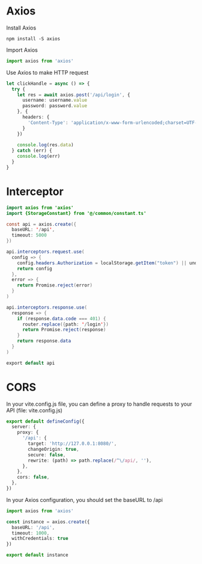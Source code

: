 # Axios

Install Axios

```shell
npm install -S axios
```

Import Axios

```ts
import axios from 'axios'
```

Use Axios to make HTTP request

```ts
let clickHandle = async () => {
  try {
    let res = await axios.post('/api/login', {
      username: username.value
      password: password.value
    }, {
      headers: {
        'Content-Type': 'application/x-www-form-urlencoded;charset=UTF-8'
      }
    })
    
    console.log(res.data)
  } catch (err) {
    console.log(err)
  }
}
```

# Interceptor

```java
import axios from 'axios'
import {StorageConstant} from '@/common/constant.ts'

const api = axios.create({
  baseURL: '/api',
  timeout: 5000
})

api.interceptors.request.use(
  config => {
    config.headers.Authorization = localStorage.getItem("token") || undefined
    return config
  },
  error => {
    return Promise.reject(error)
  }
)

api.interceptors.response.use(
  response => {
    if (response.data.code === 401) {
      router.replace({path: '/login'})
      return Promise.reject(response)
    }
    return response.data
  }
)

export default api
```

# CORS

In your vite.config.js file, you can define a proxy to handle requests to your API (file: vite.config.js)

```ts
export default defineConfig({
  server: {
    proxy: {
      '/api': {
        target: 'http://127.0.0.1:8080/',
        changeOrigin: true,
        secure: false,
        rewrite: (path) => path.replace(/^\/api/, ''),
      },
    },
    cors: false,
  },
})
```

In your Axios configuration, you should set the baseURL to /api

```ts
import axios from 'axios'

const instance = axios.create({
  baseURL: '/api',
  timeout: 1000,
  withCredentials: true
})

export default instance
```
